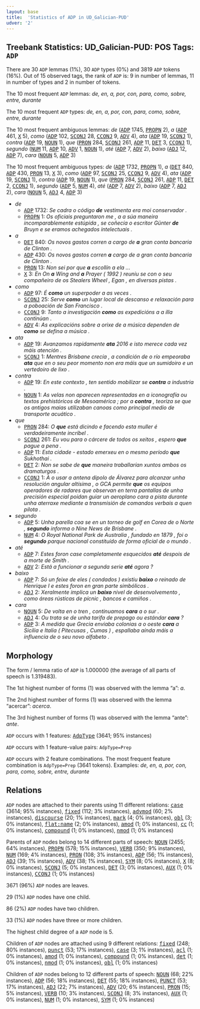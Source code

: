 ```yaml
---
layout: base
title:  'Statistics of ADP in UD_Galician-PUD'
udver: '2'
---
```


## Treebank Statistics: UD_Galician-PUD: POS Tags: `ADP`

There are 30 `ADP` lemmas (1%), 30 `ADP` types (0%) and 3819 `ADP` tokens (16%).
Out of 15 observed tags, the rank of `ADP` is: 9 in number of lemmas, 11 in number of types and 2 in number of tokens.

The 10 most frequent `ADP` lemmas: <em>de, en, a, por, con, para, como, sobre, entre, durante</em>

The 10 most frequent `ADP` types:  <em>de, en, a, por, con, para, como, sobre, entre, durante</em>

The 10 most frequent ambiguous lemmas: <em>de</em> (<tt><a href="gl_pud-pos-ADP.html">ADP</a></tt> 1745, <tt><a href="gl_pud-pos-PROPN.html">PROPN</a></tt> 2), <em>a</em> (<tt><a href="gl_pud-pos-ADP.html">ADP</a></tt> 461, <tt><a href="gl_pud-pos-X.html">X</a></tt> 5), <em>como</em> (<tt><a href="gl_pud-pos-ADP.html">ADP</a></tt> 102, <tt><a href="gl_pud-pos-SCONJ.html">SCONJ</a></tt> 28, <tt><a href="gl_pud-pos-CCONJ.html">CCONJ</a></tt> 9, <tt><a href="gl_pud-pos-ADV.html">ADV</a></tt> 4), <em>ata</em> (<tt><a href="gl_pud-pos-ADP.html">ADP</a></tt> 19, <tt><a href="gl_pud-pos-SCONJ.html">SCONJ</a></tt> 1), <em>contra</em> (<tt><a href="gl_pud-pos-ADP.html">ADP</a></tt> 19, <tt><a href="gl_pud-pos-NOUN.html">NOUN</a></tt> 1), <em>que</em> (<tt><a href="gl_pud-pos-PRON.html">PRON</a></tt> 284, <tt><a href="gl_pud-pos-SCONJ.html">SCONJ</a></tt> 261, <tt><a href="gl_pud-pos-ADP.html">ADP</a></tt> 11, <tt><a href="gl_pud-pos-DET.html">DET</a></tt> 3, <tt><a href="gl_pud-pos-CCONJ.html">CCONJ</a></tt> 1), <em>segundo</em> (<tt><a href="gl_pud-pos-NUM.html">NUM</a></tt> 11, <tt><a href="gl_pud-pos-ADP.html">ADP</a></tt> 10, <tt><a href="gl_pud-pos-ADV.html">ADV</a></tt> 1, <tt><a href="gl_pud-pos-NOUN.html">NOUN</a></tt> 1), <em>até</em> (<tt><a href="gl_pud-pos-ADP.html">ADP</a></tt> 7, <tt><a href="gl_pud-pos-ADV.html">ADV</a></tt> 2), <em>baixo</em> (<tt><a href="gl_pud-pos-ADJ.html">ADJ</a></tt> 12, <tt><a href="gl_pud-pos-ADP.html">ADP</a></tt> 7), <em>cara</em> (<tt><a href="gl_pud-pos-NOUN.html">NOUN</a></tt> 5, <tt><a href="gl_pud-pos-ADP.html">ADP</a></tt> 3)

The 10 most frequent ambiguous types:  <em>de</em> (<tt><a href="gl_pud-pos-ADP.html">ADP</a></tt> 1732, <tt><a href="gl_pud-pos-PROPN.html">PROPN</a></tt> 1), <em>a</em> (<tt><a href="gl_pud-pos-DET.html">DET</a></tt> 840, <tt><a href="gl_pud-pos-ADP.html">ADP</a></tt> 430, <tt><a href="gl_pud-pos-PRON.html">PRON</a></tt> 13, <tt><a href="gl_pud-pos-X.html">X</a></tt> 3), <em>como</em> (<tt><a href="gl_pud-pos-ADP.html">ADP</a></tt> 97, <tt><a href="gl_pud-pos-SCONJ.html">SCONJ</a></tt> 25, <tt><a href="gl_pud-pos-CCONJ.html">CCONJ</a></tt> 9, <tt><a href="gl_pud-pos-ADV.html">ADV</a></tt> 4), <em>ata</em> (<tt><a href="gl_pud-pos-ADP.html">ADP</a></tt> 19, <tt><a href="gl_pud-pos-SCONJ.html">SCONJ</a></tt> 1), <em>contra</em> (<tt><a href="gl_pud-pos-ADP.html">ADP</a></tt> 19, <tt><a href="gl_pud-pos-NOUN.html">NOUN</a></tt> 1), <em>que</em> (<tt><a href="gl_pud-pos-PRON.html">PRON</a></tt> 284, <tt><a href="gl_pud-pos-SCONJ.html">SCONJ</a></tt> 261, <tt><a href="gl_pud-pos-ADP.html">ADP</a></tt> 11, <tt><a href="gl_pud-pos-DET.html">DET</a></tt> 2, <tt><a href="gl_pud-pos-CCONJ.html">CCONJ</a></tt> 1), <em>segundo</em> (<tt><a href="gl_pud-pos-ADP.html">ADP</a></tt> 5, <tt><a href="gl_pud-pos-NUM.html">NUM</a></tt> 4), <em>até</em> (<tt><a href="gl_pud-pos-ADP.html">ADP</a></tt> 7, <tt><a href="gl_pud-pos-ADV.html">ADV</a></tt> 2), <em>baixo</em> (<tt><a href="gl_pud-pos-ADP.html">ADP</a></tt> 7, <tt><a href="gl_pud-pos-ADJ.html">ADJ</a></tt> 2), <em>cara</em> (<tt><a href="gl_pud-pos-NOUN.html">NOUN</a></tt> 5, <tt><a href="gl_pud-pos-ADJ.html">ADJ</a></tt> 4, <tt><a href="gl_pud-pos-ADP.html">ADP</a></tt> 3)


* <em>de</em>
  * <tt><a href="gl_pud-pos-ADP.html">ADP</a></tt> 1732: <em>Se cadra o código <b>de</b> vestimenta era moi conservador .</em>
  * <tt><a href="gl_pud-pos-PROPN.html">PROPN</a></tt> 1: <em>Os oficiais preguntaron me , a a súa maneira incomparablemente estúpida , se coñecía o escritor Günter <b>de</b> Bruyn e se eramos achegados intelectuais .</em>
* <em>a</em>
  * <tt><a href="gl_pud-pos-DET.html">DET</a></tt> 840: <em>Os novos gastos corren a cargo de <b>a</b> gran conta bancaria de Clinton .</em>
  * <tt><a href="gl_pud-pos-ADP.html">ADP</a></tt> 430: <em>Os novos gastos corren <b>a</b> cargo de a gran conta bancaria de Clinton .</em>
  * <tt><a href="gl_pud-pos-PRON.html">PRON</a></tt> 13: <em>Non sei por que <b>a</b> escollín a ela ...</em>
  * <tt><a href="gl_pud-pos-X.html">X</a></tt> 3: <em>En On <b>a</b> Wing and <b>a</b> Prayer ( 1992 ) reuniu se con o seu compañeiro de os Stealers Wheel , Egan , en diversas pistas .</em>
* <em>como</em>
  * <tt><a href="gl_pud-pos-ADP.html">ADP</a></tt> 97: <em>É <b>como</b> un superpoder a as veces .</em>
  * <tt><a href="gl_pud-pos-SCONJ.html">SCONJ</a></tt> 25: <em>Serve <b>como</b> un lugar local de descanso e relaxación para a poboación de San Francisco .</em>
  * <tt><a href="gl_pud-pos-CCONJ.html">CCONJ</a></tt> 9: <em>Tanto a investigación <b>como</b> as expedicións a a illa continúan .</em>
  * <tt><a href="gl_pud-pos-ADV.html">ADV</a></tt> 4: <em>As explicacións sobre a orixe de a música dependen de <b>como</b> se defina a música .</em>
* <em>ata</em>
  * <tt><a href="gl_pud-pos-ADP.html">ADP</a></tt> 19: <em>Avanzamos rapidamente <b>ata</b> 2016 e isto merece cada vez máis atención .</em>
  * <tt><a href="gl_pud-pos-SCONJ.html">SCONJ</a></tt> 1: <em>Mentres Brisbane crecía , a condición de o río empeoraba <b>ata</b> que en o seu peor momento non era máis que un sumidoiro e un vertedoiro de lixo .</em>
* <em>contra</em>
  * <tt><a href="gl_pud-pos-ADP.html">ADP</a></tt> 19: <em>En este contexto , ten sentido mobilizar se <b>contra</b> a industria .</em>
  * <tt><a href="gl_pud-pos-NOUN.html">NOUN</a></tt> 1: <em>As velas non aparecen representadas en a iconografía ou textos prehistóricos de Mesoamérica ; por a <b>contra</b> , teoriza se que os antigos maias utilizaban canoas como principal medio de transporte acuático .</em>
* <em>que</em>
  * <tt><a href="gl_pud-pos-PRON.html">PRON</a></tt> 284: <em>O <b>que</b> está dicindo e facendo esta muller é verdadeiramente incríbel .</em>
  * <tt><a href="gl_pud-pos-SCONJ.html">SCONJ</a></tt> 261: <em>Eu vou para o cárcere de todos os xeitos , espero <b>que</b> pague a pena .</em>
  * <tt><a href="gl_pud-pos-ADP.html">ADP</a></tt> 11: <em>Esta cidade - estado emerxeu en o mesmo período <b>que</b> Sukhothai .</em>
  * <tt><a href="gl_pud-pos-DET.html">DET</a></tt> 2: <em>Non se sabe de <b>que</b> maneira traballarían xuntos ambos os dramaturgos .</em>
  * <tt><a href="gl_pud-pos-CCONJ.html">CCONJ</a></tt> 1: <em>A o usar a antena dipolo de Álvarez para alcanzar unha resolución angular altísima , o GCA permite <b>que</b> os equipos operadores de radares que observan en terra pantallas de unha precisión especial poidan guiar un aeroplano cara a pista durante unha aterraxe mediante a transmisión de comandos verbais a quen pilota .</em>
* <em>segundo</em>
  * <tt><a href="gl_pud-pos-ADP.html">ADP</a></tt> 5: <em>Unha parella coa se en un torneo de golf en Corea de o Norte , <b>segundo</b> informa o Nine News de Brisbane .</em>
  * <tt><a href="gl_pud-pos-NUM.html">NUM</a></tt> 4: <em>O Royal National Park de Australia , fundado en 1879 , foi o <b>segundo</b> parque nacional constituído de forma oficial de o mundo .</em>
* <em>até</em>
  * <tt><a href="gl_pud-pos-ADP.html">ADP</a></tt> 7: <em>Estes foron case completamente esquecidos <b>até</b> despois de a morte de Smith .</em>
  * <tt><a href="gl_pud-pos-ADV.html">ADV</a></tt> 2: <em>Está a funcionar a segunda serie <b>até</b> agora ?</em>
* <em>baixo</em>
  * <tt><a href="gl_pud-pos-ADP.html">ADP</a></tt> 7: <em>Só un feixe de eles ( condados ) existiu <b>baixo</b> o reinado de Henrique I e estes foron en gran parte simbólicos .</em>
  * <tt><a href="gl_pud-pos-ADJ.html">ADJ</a></tt> 2: <em>Xeralmente implica un <b>baixo</b> nivel de desenvolvemento , como áreas rústicas de pícnic , bancos e camiños .</em>
* <em>cara</em>
  * <tt><a href="gl_pud-pos-NOUN.html">NOUN</a></tt> 5: <em>De volta en o tren , continuamos <b>cara</b> a o sur .</em>
  * <tt><a href="gl_pud-pos-ADJ.html">ADJ</a></tt> 4: <em>Ou trata se de unha tarifa de prepago ou estándar <b>cara</b> ?</em>
  * <tt><a href="gl_pud-pos-ADP.html">ADP</a></tt> 3: <em>A medida que Grecia enviaba colonias a o oeste <b>cara</b> a Sicilia e Italia ( Pitecusas , Cumas ) , espallaba aínda máis a influencia de o seu novo alfabeto .</em>

## Morphology

The form / lemma ratio of `ADP` is 1.000000 (the average of all parts of speech is 1.319483).

The 1st highest number of forms (1) was observed with the lemma “a”: <em>a</em>.

The 2nd highest number of forms (1) was observed with the lemma “acercar”: <em>acerca</em>.

The 3rd highest number of forms (1) was observed with the lemma “ante”: <em>ante</em>.

`ADP` occurs with 1 features: <tt><a href="gl_pud-feat-AdpType.html">AdpType</a></tt> (3641; 95% instances)

`ADP` occurs with 1 feature-value pairs: `AdpType=Prep`

`ADP` occurs with 2 feature combinations.
The most frequent feature combination is `AdpType=Prep` (3641 tokens).
Examples: <em>de, en, a, por, con, para, como, sobre, entre, durante</em>


## Relations

`ADP` nodes are attached to their parents using 11 different relations: <tt><a href="gl_pud-dep-case.html">case</a></tt> (3614; 95% instances), <tt><a href="gl_pud-dep-fixed.html">fixed</a></tt> (112; 3% instances), <tt><a href="gl_pud-dep-advmod.html">advmod</a></tt> (60; 2% instances), <tt><a href="gl_pud-dep-discourse.html">discourse</a></tt> (20; 1% instances), <tt><a href="gl_pud-dep-mark.html">mark</a></tt> (4; 0% instances), <tt><a href="gl_pud-dep-obl.html">obl</a></tt> (3; 0% instances), <tt><a href="gl_pud-dep-flat-name.html">flat:name</a></tt> (2; 0% instances), <tt><a href="gl_pud-dep-amod.html">amod</a></tt> (1; 0% instances), <tt><a href="gl_pud-dep-cc.html">cc</a></tt> (1; 0% instances), <tt><a href="gl_pud-dep-compound.html">compound</a></tt> (1; 0% instances), <tt><a href="gl_pud-dep-nmod.html">nmod</a></tt> (1; 0% instances)

Parents of `ADP` nodes belong to 14 different parts of speech: <tt><a href="gl_pud-pos-NOUN.html">NOUN</a></tt> (2455; 64% instances), <tt><a href="gl_pud-pos-PROPN.html">PROPN</a></tt> (578; 15% instances), <tt><a href="gl_pud-pos-VERB.html">VERB</a></tt> (350; 9% instances), <tt><a href="gl_pud-pos-NUM.html">NUM</a></tt> (169; 4% instances), <tt><a href="gl_pud-pos-PRON.html">PRON</a></tt> (108; 3% instances), <tt><a href="gl_pud-pos-ADP.html">ADP</a></tt> (56; 1% instances), <tt><a href="gl_pud-pos-ADJ.html">ADJ</a></tt> (39; 1% instances), <tt><a href="gl_pud-pos-ADV.html">ADV</a></tt> (38; 1% instances), <tt><a href="gl_pud-pos-SYM.html">SYM</a></tt> (8; 0% instances), <tt><a href="gl_pud-pos-X.html">X</a></tt> (8; 0% instances), <tt><a href="gl_pud-pos-SCONJ.html">SCONJ</a></tt> (5; 0% instances), <tt><a href="gl_pud-pos-DET.html">DET</a></tt> (3; 0% instances), <tt><a href="gl_pud-pos-AUX.html">AUX</a></tt> (1; 0% instances), <tt><a href="gl_pud-pos-CCONJ.html">CCONJ</a></tt> (1; 0% instances)

3671 (96%) `ADP` nodes are leaves.

29 (1%) `ADP` nodes have one child.

86 (2%) `ADP` nodes have two children.

33 (1%) `ADP` nodes have three or more children.

The highest child degree of a `ADP` node is 5.

Children of `ADP` nodes are attached using 9 different relations: <tt><a href="gl_pud-dep-fixed.html">fixed</a></tt> (248; 80% instances), <tt><a href="gl_pud-dep-punct.html">punct</a></tt> (53; 17% instances), <tt><a href="gl_pud-dep-case.html">case</a></tt> (3; 1% instances), <tt><a href="gl_pud-dep-acl.html">acl</a></tt> (1; 0% instances), <tt><a href="gl_pud-dep-amod.html">amod</a></tt> (1; 0% instances), <tt><a href="gl_pud-dep-compound.html">compound</a></tt> (1; 0% instances), <tt><a href="gl_pud-dep-det.html">det</a></tt> (1; 0% instances), <tt><a href="gl_pud-dep-nmod.html">nmod</a></tt> (1; 0% instances), <tt><a href="gl_pud-dep-obl.html">obl</a></tt> (1; 0% instances)

Children of `ADP` nodes belong to 12 different parts of speech: <tt><a href="gl_pud-pos-NOUN.html">NOUN</a></tt> (68; 22% instances), <tt><a href="gl_pud-pos-ADP.html">ADP</a></tt> (56; 18% instances), <tt><a href="gl_pud-pos-DET.html">DET</a></tt> (55; 18% instances), <tt><a href="gl_pud-pos-PUNCT.html">PUNCT</a></tt> (53; 17% instances), <tt><a href="gl_pud-pos-ADJ.html">ADJ</a></tt> (22; 7% instances), <tt><a href="gl_pud-pos-ADV.html">ADV</a></tt> (20; 6% instances), <tt><a href="gl_pud-pos-PRON.html">PRON</a></tt> (15; 5% instances), <tt><a href="gl_pud-pos-VERB.html">VERB</a></tt> (10; 3% instances), <tt><a href="gl_pud-pos-SCONJ.html">SCONJ</a></tt> (8; 3% instances), <tt><a href="gl_pud-pos-AUX.html">AUX</a></tt> (1; 0% instances), <tt><a href="gl_pud-pos-NUM.html">NUM</a></tt> (1; 0% instances), <tt><a href="gl_pud-pos-SYM.html">SYM</a></tt> (1; 0% instances)

